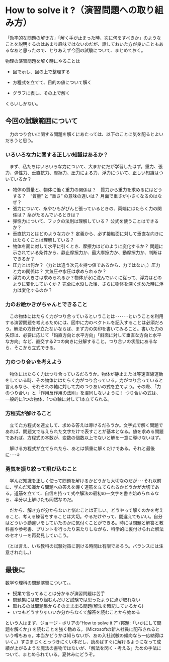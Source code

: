 # How to solve it ?（演習問題への取り組み方）

「効率的な問題の解き方」「解く手が止まった時、次に何をすべきか」のようなことを説明するのはあまり趣味ではないのだが、話しておいた方が良いこともあるなあと思ったので、とりあえず今回の試験について、まとめておく。

物理の演習問題を解く時にやることは

- 図で示し、図の上で整理する

- 方程式を立てて、目的の値について解く

- グラフに表し、その上で解く


くらいしかない。



## 今回の試験範囲について

　力のつり合いに関する問題を解くにあたっては、以下のことに気を配るとよいだろうと思う。



### いろいろな力に関する正しい知識はあるか？

　まず、私たちはいろいろな力について、大まかにだが学習したはず。重力、張力、弾性力、垂直抗力、摩擦力、圧力による力、浮力について、正しい知識はついているか？

- 物体の質量と、物体に働く重力の関係は？　質力から重力を求めるにはどうする？　“質量” と “重さ” の意味の違いは？ 月面で重さが小さくなるのはなぜ？
- 張力について、糸やひもがぴんと張っているときの、両端にはたらく力の関係は？ 糸がたるんでいるときは？
- 弾性力について、フックの法則は理解している？ 公式を使うことはできるか？
- 垂直抗力とはどのような力か？ 定義から、必ず接触面に対して垂直な向きにはたらくことは理解している？
- 物体を面に対して水平に引くとき、摩擦力はどのように変化するか？ 問題に示されている条件から、静止摩擦力か、最大摩擦力か、動摩擦力か、判断はできるか？
- 圧力とは何か？（力とは違う次元を持つ値であるから、力ではない。）圧力と力の関係は？ 大気圧や水圧は求められるか？
- 浮力の大きさは求められるか？物体が水に沈んでいくに従って、浮力はどのように変化していくか？ 完全に水没した後、さらに物体を深く沈めた時に浮力は変化するのか？



### 力のお絵かきがちゃんとできること

　この物体にはたらく力がつり合っているということは･･････ということを利用する演習問題を考えるためには、図中に力のベクトルを記入することは必須だろう。解法の方針が立たないならば、まず力の矢印を書いてみること。書いた力の矢印は、必要に応じて「鉛直方向と水平方向」「斜面に対して垂直な方向と水平な方向」など、直交する2つの向きに分解すること。つり合いの状態にあるなら、そこから立式できる。



### 力のつり合いを考えよう

　物体にはたらく力はつり合っているだろうか。物体が静止または等速直線運動をしている時、その物体にはたらく力がつり合っている。力がつり合っていると言えるなら、それぞれの軸に対して力のつりあいの式を立てよう。その際、「力のつり合い」と「作用反作用の法則」を混同しないように！ つり合いの式は、一般的に1つの物体、1つの軸に対して1本立てられる。



### 方程式が解けること

　立てた方程式を連立して、求める答えは導けるだろうか。文字式で解く問題であれば、問題文で与えられた文字だけで表すことが基本となる。値を求める問題であれば、方程式の本数が、変数の個数以上でないと解を一意に導けないはず。

　解ける方程式が立てられたら、あとは慎重に解くだけである。それと最後に･･･↓



### 勇気を振り絞って飛び込むこと

　学んだ知識を正しく使って問題を解けるかどうかも大切なのだが･･･それ以前に、学んだ知識から問題への答えを導く道筋を立てられるかどうかが大切である。道筋を立てて、自信を持って式や解法の最初の一文字を書き始められるなら、半分以上解けたも同然なのだ。

　だから、解き方が分からないと悩むことは正しい。どうやって解くのかを考えること、考える練習をすることは大切。やるだけやって、間違えてもいい。自分はどういう勘違いをしていたのかに気付くことができる。時には問題と解答と教科書や参考書、プリントを行ったり来たりしながら、科学的に裏付けられた解法のセオリーを再発見していこう。

（とは言え、いち教科の試験対策に割ける時間は有限であろう。バランスには注意されたし。）



## 最後に

数学や理科の問題演習について。。

- 授業で言ってることは分かるが演習問題は苦手
- 問題集には取り組むんだけど試験では思ったように点が取れない
- 取れるのは問題集からそのまま出る問題(解法を暗記しているから)
- いつもどうすりゃいいか分からなくて解答を読むことから始める

という人はまず、ジョージ・ポリアの“How to solve it ?” (邦題:「いかにして問題を解くか」) を読むことを強く勧める。（Microsoftの新人社員に配布されるという噂もある。本当かどうかは知らないが、あの入社試験の傾向なら一応納得はいく。）すさまじくとっつきにくい本だし、読めばすぐに解けるようになって成績が上がるような魔法の書物ではないが、「解法を閃く・考える」ための手法について、まとめられている。夏休みにどうぞ。